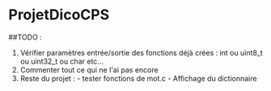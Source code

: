 # ProjetDicoCPS

##TODO :
1. Vérifier paramètres entrée/sortie des fonctions déjà crées : int ou uint8_t ou uint32_t ou char etc...
3. Commenter tout ce qui ne l'ai pas encore
4. Reste du projet :  - tester fonctions de mot.c
                      - Affichage du dictionnaire

